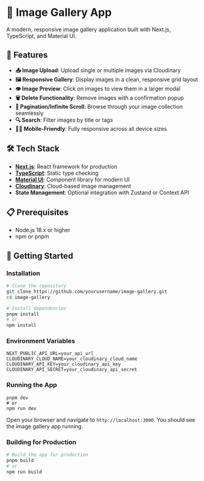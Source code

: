 # 📸 Image Gallery App

A modern, responsive image gallery application built with Next.js, TypeScript, and Material UI.

## 🚀 Features

- **📤 Image Upload**: Upload single or multiple images via Cloudinary
- **🖼️ Responsive Gallery**: Display images in a clean, responsive grid layout
- **👁️ Image Preview**: Click on images to view them in a larger modal
- **🗑️ Delete Functionality**: Remove images with a confirmation popup
- **🔄 Pagination/Infinite Scroll**: Browse through your image collection seamlessly
- **🔍 Search**: Filter images by title or tags
- **🧑‍💻 Mobile-Friendly**: Fully responsive across all device sizes

## 🛠️ Tech Stack

- **[Next.js](https://nextjs.org/)**: React framework for production
- **[TypeScript](https://www.typescriptlang.org/)**: Static type checking
- **[Material UI](https://mui.com/)**: Component library for modern UI
- **[Cloudinary](https://cloudinary.com/)**: Cloud-based image management
- **State Management**: Optional integration with Zustand or Context API

## 📋 Prerequisites

- Node.js 18.x or higher
- npm or pnpm

## 🚀 Getting Started

### Installation

```bash
# Clone the repository
git clone https://github.com/yourusername/image-gallery.git
cd image-gallery

# Install dependencies
pnpm install
# or
npm install
```

### Environment Variables

```
NEXT_PUBLIC_API_URL=your_api_url
CLOUDINARY_CLOUD_NAME=your_cloudinary_cloud_name
CLOUDINARY_API_KEY=your_cloudinary_api_key
CLOUDINARY_API_SECRET=your_cloudinary_api_secret
```

### Running the App

```bash# Start the development server
pnpm dev
# or
npm run dev
```

Open your browser and navigate to `http://localhost:3000`.
You should see the image gallery app running.

### Building for Production

```bash
# Build the app for production
pnpm build
# or
npm run build
```
